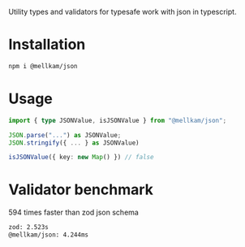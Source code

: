Utility types and validators for typesafe work with json in typescript.

# Installation

```bash
npm i @mellkam/json
```

# Usage

```ts
import { type JSONValue, isJSONValue } from "@mellkam/json";

JSON.parse("...") as JSONValue;
JSON.stringify({ ... } as JSONValue)

isJSONValue({ key: new Map() }) // false
```

# Validator benchmark

594 times faster than zod json schema 

```bash
zod: 2.523s
@mellkam/json: 4.244ms
```

